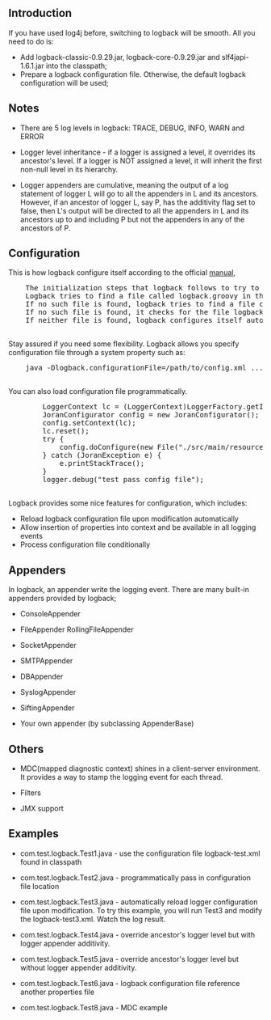 ## Introduction 

If you have used log4j before, switching to logback will be smooth. 
All you need to do is:

* Add logback-classic-0.9.29.jar, logback-core-0.9.29.jar and slf4japi-1.6.1.jar into the classpath;
* Prepare a logback configuration file.  Otherwise, the default logback configuration will be used;


## Notes

* There are 5 log levels in logback: TRACE, DEBUG, INFO, WARN and ERROR

* Logger level inheritance - if a logger is assigned a level, it overrides its ancestor's level. If a 
  logger is NOT assigned a level, it will inherit the first non-null level in its hierarchy.
  
* Logger appenders are cumulative, meaning the output of a log statement of logger L will go to all the appenders 
  in L and its ancestors. However, if an ancestor of logger L, say P, has the additivity flag
  set to false, then L's output will be directed to all the appenders in L and its ancestors 
  up to and including P but not the appenders in any of the ancestors of P.

## Configuration

This is how logback configure itself according to the official [manual](http://logback.qos.ch/manual/configuration.html),
   <pre>
    The initialization steps that logback follows to try to configure itself:
    Logback tries to find a file called logback.groovy in the classpath.
    If no such file is found, logback tries to find a file called logback-test.xml in the classpath.
    If no such file is found, it checks for the file logback.xml in the classpath..
    If neither file is found, logback configures itself automatically using the BasicConfigurator which will cause logging output to be directed to the console.
   </pre>
   
Stay assured if you need some flexibility. Logback allows you specify configuration file through a system property such as:
   <pre>
    java -Dlogback.configurationFile=/path/to/config.xml ....
   </pre>
    
You can also load configuration file programmatically. 
   <pre>
  	    LoggerContext lc = (LoggerContext)LoggerFactory.getILoggerFactory();
		JoranConfigurator config = new JoranConfigurator();
		config.setContext(lc);
		lc.reset();
		try {
			config.doConfigure(new File("./src/main/resources/logback-test2.xml"));
		} catch (JoranException e) {
			e.printStackTrace();
		}
		logger.debug("test pass config file"); 
   </pre> 


Logback provides some nice features for configuration, which includes:

* Reload logback configuration file upon modification automatically
* Allow insertion of properties into context and be available in all logging events
* Process configuration file conditionally

## Appenders

In logback, an appender write the logging event. There are many built-in appenders provided by logback;

* ConsoleAppender

* FileAppender
   RollingFileAppender
   
* SocketAppender

* SMTPAppender

* DBAppender

* SyslogAppender

* SiftingAppender

* Your own appender (by subclassing AppenderBase) 

## Others

* MDC(mapped diagnostic context) shines in a client-server environment.
  It provides a way to stamp the logging event for each thread.
  
* Filters

* JMX support  

## Examples 

* com.test.logback.Test1.java - use the configuration file logback-test.xml found in classpath

* com.test.logback.Test2.java - programmatically pass in configuration file location 

* com.test.logback.Test3.java - automatically reload logger configuration file upon modification.
  To try this example, you will run Test3 and modify the logback-test3.xml. Watch the log result.
  
* com.test.logback.Test4.java - override ancestor's logger level but with logger appender additivity.

* com.test.logback.Test5.java - override ancestor's logger level but without logger appender additivity.

* com.test.logback.Test6.java - logback configuration file reference another properties file 

* com.test.logback.Test8.java - MDC example 
 



